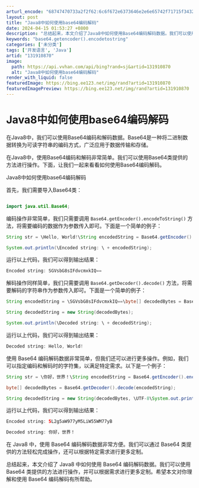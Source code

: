 ```yaml
---
arturl_encode: "68747470733a2f2f62:6c6f672e6373646e2e6e65742f71715f34323135313037342f:61727469636c652f64657461696c732f313331393130383730"
layout: post
title: "Java8中如何使用base64编码解码"
date: 2024-04-15 01:53:27 +0800
description: "总结起来，本文介绍了Java8中如何使用Base64编码解码数据。我们可以使用Base64类提供的方"
keywords: "base64.getencoder().encodetostring"
categories: ['未分类']
tags: ['开发语言', 'Java']
artid: "131910870"
image:
  path: https://api.vvhan.com/api/bing?rand=sj&artid=131910870
  alt: "Java8中如何使用base64编码解码"
render_with_liquid: false
featuredImage: https://bing.ee123.net/img/rand?artid=131910870
featuredImagePreview: https://bing.ee123.net/img/rand?artid=131910870
---
```


# Java8中如何使用base64编码解码

在Java8中，我们可以使用Base64编码和解码数据。Base64是一种将二进制数据转换为可读字符串的编码方式，广泛应用于数据传输和存储。

在Java8中，使用Base64编码和解码非常简单。我们可以使用Base64类提供的方法进行操作。下面，让我们一起来看看如何使用Base64编码解码。

Java8中如何使用base64编码解码

首先，我们需要导入Base64类：

```java

import java.util.Base64;

```

编码操作非常简单，我们只需要调用
`Base64.getEncoder().encodeToString()`
方法，将需要编码的数据作为参数传入即可。下面是一个简单的例子：

```java
String str = \Hello, World!\String encodedString = Base64.getEncoder().encodeToString(str.getBytes());

System.out.println(\Encoded string: \ + encodedString);

```

运行以上代码，我们可以得到输出结果：

```java
Encoded string: SGVsbG8sIFdvcmxkIQ==

```

解码操作同样简单，我们只需要调用
`Base64.getDecoder().decode()`
方法，将需要解码的字符串作为参数传入即可。下面是一个简单的例子：

```java
String encodedString = \SGVsbG8sIFdvcmxkIQ==\byte[] decodedBytes = Base64.getDecoder().decode(encodedString);

String decodedString = new String(decodedBytes);

System.out.println(\Decoded string: \ + decodedString);

```

运行以上代码，我们可以得到输出结果：

```java
Decoded string: Hello, World!

```

使用 Base64 编码解码数据非常简单，但我们还可以进行更多操作。例如，我们可以指定编码和解码时的字符集，以满足特定需求。以下是一个例子：

```java
String str = \你好，世界！\String encodedString = Base64.getEncoder().encodeToString(str.getBytes(\UTF-8\System.out.println(\Encoded string: \ + encodedString);

byte[] decodedBytes = Base64.getDecoder().decode(encodedString);

String decodedString = new String(decodedBytes, \UTF-8\System.out.println(\Decoded string: \ + decodedString);

```

运行以上代码，我们可以得到输出结果：

```java
Encoded string: 5L2g5aW977yM5LiW55WM77yB

Decoded string: 你好，世界！

```

在 Java8 中，使用 Base64 编码解码数据非常方便。我们可以通过 Base64 类提供的方法轻松完成操作，还可以根据特定需求进行更多定制。

总结起来，本文介绍了 Java8 中如何使用 Base64 编码解码数据。我们可以使用 Base64 类提供的方法进行操作，并可以根据需求进行更多定制。希望本文对你理解和使用 Base64 编码解码有所帮助。